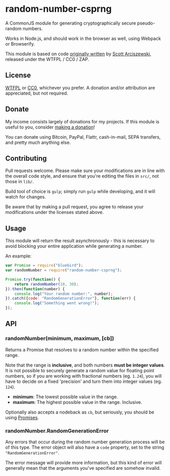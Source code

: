 # random-number-csprng

A CommonJS module for generating cryptographically secure pseudo-random numbers.

Works in Node.js, and should work in the browser as well, using Webpack or Browserify.

This module is based on code [originally written](https://gist.github.com/sarciszewski/88a7ed143204d17c3e42) by [Scott Arciszewski](https://github.com/sarciszewski), released under the WTFPL / CC0 / ZAP.

## License

[WTFPL](http://www.wtfpl.net/txt/copying/) or [CC0](https://creativecommons.org/publicdomain/zero/1.0/), whichever you prefer. A donation and/or attribution are appreciated, but not required.

## Donate

My income consists largely of donations for my projects. If this module is useful to you, consider [making a donation](http://cryto.net/~joepie91/donate.html)!

You can donate using Bitcoin, PayPal, Flattr, cash-in-mail, SEPA transfers, and pretty much anything else.

## Contributing

Pull requests welcome. Please make sure your modifications are in line with the overall code style, and ensure that you're editing the files in `src/`, not those in `lib/`.

Build tool of choice is `gulp`; simply run `gulp` while developing, and it will watch for changes.

Be aware that by making a pull request, you agree to release your modifications under the licenses stated above.

## Usage

This module will return the result asynchronously - this is necessary to avoid blocking your entire application while generating a number.

An example:

```javascript
var Promise = require("bluebird");
var randomNumber = require("random-number-csprng");

Promise.try(function() {
	return randomNumber(10, 30);
}).then(function(number) {
	console.log("Your random number:", number);
}).catch({code: "RandomGenerationError"}, function(err) {
	console.log("Something went wrong!");
});
```

## API

### randomNumber(minimum, maximum, [cb])

Returns a Promise that resolves to a random number within the specified range.

Note that the range is __inclusive__, and both numbers __must be integer values__. It is not possible to securely generate a random value for floating point numbers, so if you are working with fractional numbers (eg. `1.24`), you will have to decide on a fixed 'precision' and turn them into integer values (eg. `124`).

* __minimum__: The lowest possible value in the range.
* __maximum__: The highest possible value in the range. Inclusive.

Optionally also accepts a nodeback as `cb`, but seriously, you should be using [Promises](https://gist.github.com/joepie91/791640557e3e5fd80861).

### randomNumber.RandomGenerationError

Any errors that occur during the random number generation process will be of this type. The error object will also have a `code` property, set to the string `"RandomGenerationError"`.

The error message will provide more information, but this kind of error will generally mean that the arguments you've specified are somehow invalid.